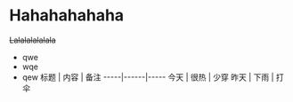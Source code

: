 # Hahahahahaha
~~Lalalalalalala~~
- qwe
- wqe
- qew
标题 | 内容 | 备注
-----|------|-----
今天 | 很热 | 少穿
昨天 | 下雨 | 打伞
